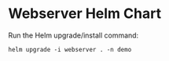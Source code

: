 # Webserver Helm Chart

Run the Helm upgrade/install command:
    
    helm upgrade -i webserver . -n demo

































